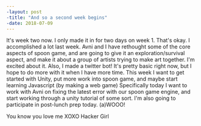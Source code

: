 ```yaml
---
-layout: post
-title: "And so a second week begins"
-date: 2018-07-09
---
```

It's week two now. I only made it in for two days on week 1. That's okay. I accomplished a lot last week.
Avni and I have rethought some of the core aspects of spoon game, and are going to give it an exploration/survival aspect, 
and make it about a group of artists trying to make art together. I'm excited about it. 
Also, I made a twitter bot! It's pretty basic right now, but I hope to do more with it when I have more time. 
This week I want to get started with Unity, put more work into spoon game, and maybe start learning Javascript (by making a web game)
Specifically today I want to work with Avni on fixing the latest error with our spoon game engine, and start working through a unity tutorial 
of some sort. I'm also going to participate in post-lunch prep today. 
(a)WOOO!

You know you love me
XOXO
Hacker Girl
